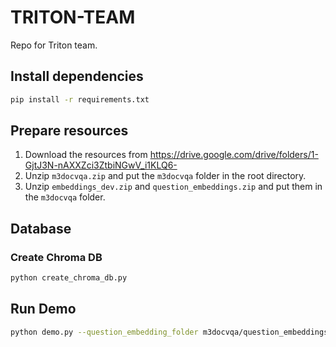 # TRITON-TEAM
Repo for Triton team.

## Install dependencies
```bash
pip install -r requirements.txt
```

## Prepare resources

1. Download the resources from https://drive.google.com/drive/folders/1-GjtJ3N-nAXXZci3ZtbiNGwV_i1KLQ6-
2. Unzip `m3docvqa.zip` and put the `m3docvqa` folder in the root directory.
3. Unzip `embeddings_dev.zip` and `question_embeddings.zip` and put them in the `m3docvqa` folder.

## Database
### Create Chroma DB
```bash
python create_chroma_db.py
```

## Run Demo
```bash
python demo.py --question_embedding_folder m3docvqa/question_embeddings --qa_file m3docvqa/m3docvqa_dev.jsonl --num_question 10 --image_folder m3docvqa/images_dev --output_folder m3docvqa/output
```


